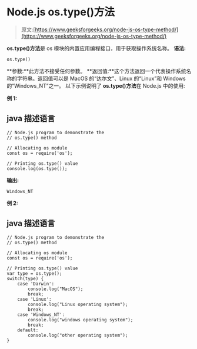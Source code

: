 # Node.js os.type()方法

> 原文:[https://www.geeksforgeeks.org/node-js-os-type-method/](https://www.geeksforgeeks.org/node-js-os-type-method/)

**os.type()方法**是 os 模块的内置应用编程接口，用于获取操作系统名称。
**语法:**

```
os.type()
```

**参数:**此方法不接受任何参数。
**返回值:**这个方法返回一个代表操作系统名称的字符串。返回值可以是 MacOS 的“达尔文”、Linux 的“Linux”和 Windows 的“Windows_NT”之一。
以下示例说明了 **os.type()方法**在 Node.js 中的使用:

**例 1:**

## java 描述语言

```
// Node.js program to demonstrate the    
// os.type() method 

// Allocating os module
const os = require('os');

// Printing os.type() value
console.log(os.type());
```

**输出:**

```
Windows_NT
```

**例 2:**

## java 描述语言

```
// Node.js program to demonstrate the    
// os.type() method 

// Allocating os module
const os = require('os');

// Printing os.type() value
var type = os.type();
switch(type) {
    case 'Darwin':
        console.log("MacOS");
        break;
    case 'Linux': 
        console.log("Linux operating system");
        break;
    case 'Windows_NT':
        console.log("windows operating system");
        break;    
    default: 
        console.log("other operating system");
}
```